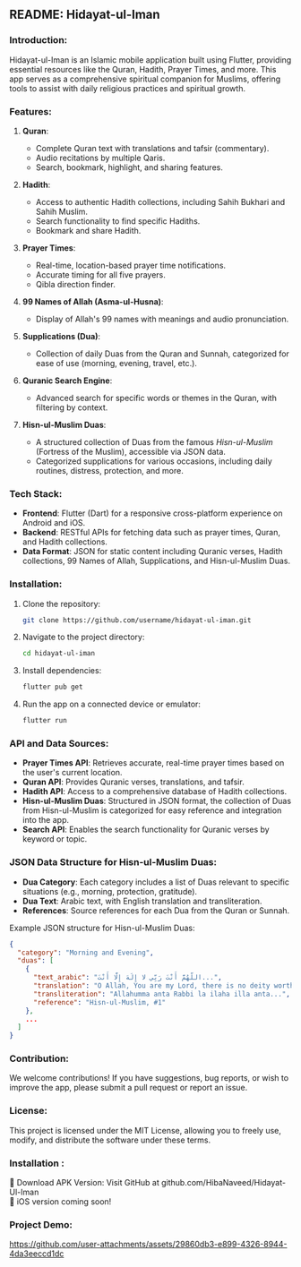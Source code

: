 ## README: Hidayat-ul-Iman

### Introduction:
Hidayat-ul-Iman is an Islamic mobile application built using Flutter, providing essential resources like the Quran, Hadith, Prayer Times, and more. This app serves as a comprehensive spiritual companion for Muslims, offering tools to assist with daily religious practices and spiritual growth.

### Features:
1. **Quran**: 
   - Complete Quran text with translations and tafsir (commentary).
   - Audio recitations by multiple Qaris.
   - Search, bookmark, highlight, and sharing features.

2. **Hadith**: 
   - Access to authentic Hadith collections, including Sahih Bukhari and Sahih Muslim.
   - Search functionality to find specific Hadiths.
   - Bookmark and share Hadith.

3. **Prayer Times**: 
   - Real-time, location-based prayer time notifications.
   - Accurate timing for all five prayers.
   - Qibla direction finder.

4. **99 Names of Allah (Asma-ul-Husna)**: 
   - Display of Allah's 99 names with meanings and audio pronunciation.

5. **Supplications (Dua)**: 
   - Collection of daily Duas from the Quran and Sunnah, categorized for ease of use (morning, evening, travel, etc.).

6. **Quranic Search Engine**: 
   - Advanced search for specific words or themes in the Quran, with filtering by context.

7. **Hisn-ul-Muslim Duas**: 
   - A structured collection of Duas from the famous *Hisn-ul-Muslim* (Fortress of the Muslim), accessible via JSON data.
   - Categorized supplications for various occasions, including daily routines, distress, protection, and more.

### Tech Stack:
- **Frontend**: Flutter (Dart) for a responsive cross-platform experience on Android and iOS.
- **Backend**: RESTful APIs for fetching data such as prayer times, Quran, and Hadith collections.
- **Data Format**: JSON for static content including Quranic verses, Hadith collections, 99 Names of Allah, Supplications, and Hisn-ul-Muslim Duas.

### Installation:

1. Clone the repository:
   ```bash
   git clone https://github.com/username/hidayat-ul-iman.git
   ```

2. Navigate to the project directory:
   ```bash
   cd hidayat-ul-iman
   ```

3. Install dependencies:
   ```bash
   flutter pub get
   ```

4. Run the app on a connected device or emulator:
   ```bash
   flutter run
   ```

### API and Data Sources:
- **Prayer Times API**: Retrieves accurate, real-time prayer times based on the user's current location.
- **Quran API**: Provides Quranic verses, translations, and tafsir.
- **Hadith API**: Access to a comprehensive database of Hadith collections.
- **Hisn-ul-Muslim Duas**: Structured in JSON format, the collection of Duas from Hisn-ul-Muslim is categorized for easy reference and integration into the app.
- **Search API**: Enables the search functionality for Quranic verses by keyword or topic.

### JSON Data Structure for Hisn-ul-Muslim Duas:
- **Dua Category**: Each category includes a list of Duas relevant to specific situations (e.g., morning, protection, gratitude).
- **Dua Text**: Arabic text, with English translation and transliteration.
- **References**: Source references for each Dua from the Quran or Sunnah.

Example JSON structure for Hisn-ul-Muslim Duas:
```json
{
  "category": "Morning and Evening",
  "duas": [
    {
      "text_arabic": "اللّهُمَّ أَنْتَ رَبِّي لا إِلَهَ إِلَّا أَنْتَ...",
      "translation": "O Allah, You are my Lord, there is no deity worthy of worship except You...",
      "transliteration": "Allahumma anta Rabbi la ilaha illa anta...",
      "reference": "Hisn-ul-Muslim, #1"
    },
    ...
  ]
}
```

### Contribution:
We welcome contributions! If you have suggestions, bug reports, or wish to improve the app, please submit a pull request or report an issue.

### License:
This project is licensed under the MIT License, allowing you to freely use, modify, and distribute the software under these terms.

### Installation :

📲 Download APK Version: Visit GitHub at github.com/HibaNaveed/Hidayat-Ul-Iman  
🍏 iOS version coming soon!


### Project Demo:

https://github.com/user-attachments/assets/29860db3-e899-4326-8944-4da3eeccd1dc